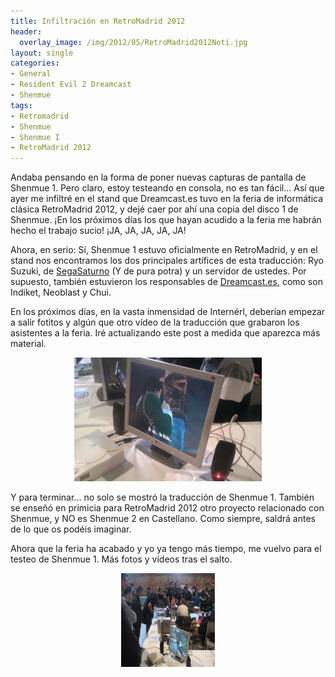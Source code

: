 ```yaml
---
title: Infiltración en RetroMadrid 2012
header:
  overlay_image: /img/2012/05/RetroMadrid2012Noti.jpg
layout: single
categories:
- General
- Resident Evil 2 Dreamcast
- Shenmue
tags:
- Retromadrid
- Shenmue
- Shenmue I
- RetroMadrid 2012
---
```

Andaba pensando en la forma de poner nuevas capturas de pantalla de 
Shenmue 1. Pero claro, estoy testeando en consola, no es tan fácil... Así 
que ayer me infiltré en el stand que Dreamcast.es tuvo en la feria de 
informática clásica RetroMadrid 2012, y dejé caer por ahí una copia del disco 
1 de Shenmue. ¡En los próximos días los que hayan acudido a la feria me habrán 
hecho el trabajo sucio! ¡JA, JA, JA, JA, JA!

Ahora, en serio: Sí, Shenmue 1 estuvo oficialmente en RetroMadrid, y en el stand 
nos encontramos los dos principales artífices de esta traducción: Ryo Suzuki, de 
[SegaSaturno](http://www.segasaturno.com) (Y de pura potra) y un servidor de ustedes. 
Por supuesto, también estuvieron los responsables de [Dreamcast.es](http://www.dreamcast.es), 
como son Indiket, Neoblast y Chui.

En los próximos días, en la vasta inmensidad de Internérl, deberían empezar a salir 
fotitos y algún que otro vídeo de la traducción que grabaron los asistentes a la feria. 
Iré actualizando este post a medida que aparezca más material.

<center><img title="Foto encontrada en el foro de VicioJuegos" alt="Lan Di amenazando a Iwao Hazuki con su hijo" src="/img/2012/05/Sh1-ForoVicioJuegos.jpg" width="300" height="198" /></center>

Y para terminar... no solo se mostró la traducción de Shenmue 1. También 
se enseñó en primicia para RetroMadrid 2012 otro proyecto relacionado con 
Shenmue, y NO es Shenmue 2 en Castellano. Como siempre, saldrá antes de lo que 
os podéis imaginar.

Ahora que la feria ha acabado y yo ya tengo más tiempo, me vuelvo para el testeo 
de Shenmue 1. Más fotos y vídeos tras el salto.

<!--more-->
<center><img src="/img/2012/05/IMG_4734.jpg" width="150" height="150" /></center>
